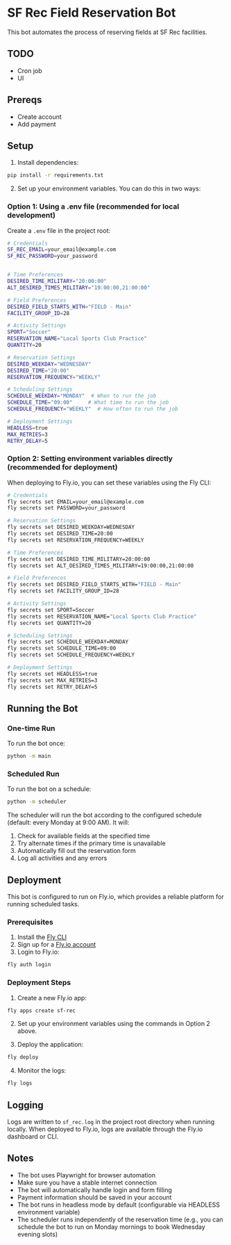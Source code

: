 # SF Rec Field Reservation Bot

This bot automates the process of reserving fields at SF Rec facilities.

## TODO

- Cron job
- UI

## Prereqs

- Create account
- Add payment

## Setup

1. Install dependencies:

```bash
pip install -r requirements.txt
```

2. Set up your environment variables. You can do this in two ways:

### Option 1: Using a .env file (recommended for local development)

Create a `.env` file in the project root:

```bash
# Credentials
SF_REC_EMAIL=your_email@example.com
SF_REC_PASSWORD=your_password


# Time Preferences
DESIRED_TIME_MILITARY="20:00:00"
ALT_DESIRED_TIMES_MILITARY="19:00:00,21:00:00"

# Field Preferences
DESIRED_FIELD_STARTS_WITH="FIELD - Main" 
FACILITY_GROUP_ID=28

# Activity Settings
SPORT="Soccer"
RESERVATION_NAME="Local Sports Club Practice"
QUANTITY=20

# Reservation Settings
DESIRED_WEEKDAY="WEDNESDAY"
DESIRED_TIME="20:00"
RESERVATION_FREQUENCY="WEEKLY"

# Scheduling Settings
SCHEDULE_WEEKDAY="MONDAY"  # When to run the job
SCHEDULE_TIME="09:00"     # What time to run the job
SCHEDULE_FREQUENCY="WEEKLY"  # How often to run the job

# Deployment Settings
HEADLESS=true
MAX_RETRIES=3
RETRY_DELAY=5
```

### Option 2: Setting environment variables directly (recommended for deployment)

When deploying to Fly.io, you can set these variables using the Fly CLI:

```bash
# Credentials
fly secrets set EMAIL=your_email@example.com
fly secrets set PASSWORD=your_password

# Reservation Settings
fly secrets set DESIRED_WEEKDAY=WEDNESDAY
fly secrets set DESIRED_TIME=20:00
fly secrets set RESERVATION_FREQUENCY=WEEKLY

# Time Preferences
fly secrets set DESIRED_TIME_MILITARY=20:00:00
fly secrets set ALT_DESIRED_TIMES_MILITARY=19:00:00,21:00:00

# Field Preferences
fly secrets set DESIRED_FIELD_STARTS_WITH="FIELD - Main"
fly secrets set FACILITY_GROUP_ID=28

# Activity Settings
fly secrets set SPORT=Soccer
fly secrets set RESERVATION_NAME="Local Sports Club Practice"
fly secrets set QUANTITY=20

# Scheduling Settings
fly secrets set SCHEDULE_WEEKDAY=MONDAY
fly secrets set SCHEDULE_TIME=09:00
fly secrets set SCHEDULE_FREQUENCY=WEEKLY

# Deployment Settings
fly secrets set HEADLESS=true
fly secrets set MAX_RETRIES=3
fly secrets set RETRY_DELAY=5
```

## Running the Bot

### One-time Run

To run the bot once:

```bash
python -m main
```

### Scheduled Run

To run the bot on a schedule:

```bash
python -m scheduler
```

The scheduler will run the bot according to the configured schedule (default: every Monday at 9:00 AM). It will:

1. Check for available fields at the specified time
2. Try alternate times if the primary time is unavailable
3. Automatically fill out the reservation form
4. Log all activities and any errors

## Deployment

This bot is configured to run on Fly.io, which provides a reliable platform for running scheduled tasks.

### Prerequisites

1. Install the [Fly CLI](https://fly.io/docs/hands-on/install-flyctl/)
2. Sign up for a [Fly.io account](https://fly.io/docs/hands-on/sign-up-for-fly/)
3. Login to Fly.io:

```bash
fly auth login
```

### Deployment Steps

1. Create a new Fly.io app:

```bash
fly apps create sf-rec
```

2. Set up your environment variables using the commands in Option 2 above.

3. Deploy the application:

```bash
fly deploy
```

4. Monitor the logs:

```bash
fly logs
```

## Logging

Logs are written to `sf_rec.log` in the project root directory when running locally.
When deployed to Fly.io, logs are available through the Fly.io dashboard or CLI.

## Notes

- The bot uses Playwright for browser automation
- Make sure you have a stable internet connection
- The bot will automatically handle login and form filling
- Payment information should be saved in your account
- The bot runs in headless mode by default (configurable via HEADLESS environment variable)
- The scheduler runs independently of the reservation time (e.g., you can schedule the bot to run on Monday mornings to book Wednesday evening slots)
